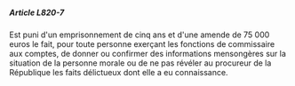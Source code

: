 ##### Article L820-7

Est puni d'un emprisonnement de cinq ans et d'une amende de 75 000 euros le fait, pour toute personne exerçant les fonctions de commissaire aux comptes, de donner ou confirmer des informations mensongères sur la situation de la personne morale ou de ne pas révéler au procureur de la République les faits délictueux dont elle a eu connaissance.


